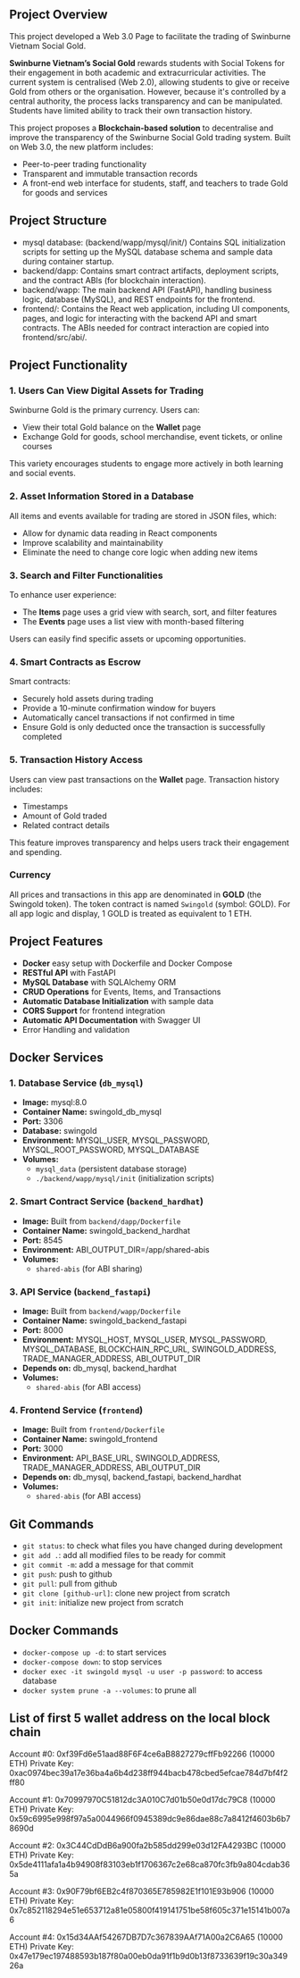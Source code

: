 ## Project Overview

This project developed a Web 3.0 Page to facilitate the trading of Swinburne Vietnam Social Gold.

**Swinburne Vietnam’s Social Gold** rewards students with Social Tokens for their engagement in both academic and extracurricular activities. The current system is centralised (Web 2.0), allowing students to give or receive Gold from others or the organisation. However, because it's controlled by a central authority, the process lacks transparency and can be manipulated. Students have limited ability to track their own transaction history.

This project proposes a **Blockchain-based solution** to decentralise and improve the transparency of the Swinburne Social Gold trading system. Built on Web 3.0, the new platform includes:

- Peer-to-peer trading functionality
- Transparent and immutable transaction records
- A front-end web interface for students, staff, and teachers to trade Gold for goods and services

## Project Structure

- mysql database: (backend/wapp/mysql/init/) Contains SQL initialization scripts for setting up the MySQL database schema and sample data during container startup.
- backend/dapp: Contains smart contract artifacts, deployment scripts, and the contract ABIs (for blockchain interaction).
- backend/wapp: The main backend API (FastAPI), handling business logic, database (MySQL), and REST endpoints for the frontend.
- frontend/: Contains the React web application, including UI components, pages, and logic for interacting with the backend API and smart contracts. The ABIs needed for contract interaction are copied into frontend/src/abi/.

## Project Functionality

### 1. Users Can View Digital Assets for Trading

Swinburne Gold is the primary currency. Users can:

- View their total Gold balance on the **Wallet** page
- Exchange Gold for goods, school merchandise, event tickets, or online courses

This variety encourages students to engage more actively in both learning and social events.

### 2. Asset Information Stored in a Database

All items and events available for trading are stored in JSON files, which:

- Allow for dynamic data reading in React components
- Improve scalability and maintainability
- Eliminate the need to change core logic when adding new items

### 3. Search and Filter Functionalities

To enhance user experience:

- The **Items** page uses a grid view with search, sort, and filter features
- The **Events** page uses a list view with month-based filtering

Users can easily find specific assets or upcoming opportunities.

### 4. Smart Contracts as Escrow

Smart contracts:

- Securely hold assets during trading
- Provide a 10-minute confirmation window for buyers
- Automatically cancel transactions if not confirmed in time
- Ensure Gold is only deducted once the transaction is successfully completed

### 5. Transaction History Access

Users can view past transactions on the **Wallet** page. Transaction history includes:

- Timestamps
- Amount of Gold traded
- Related contract details

This feature improves transparency and helps users track their engagement and spending.

### Currency

All prices and transactions in this app are denominated in **GOLD** (the Swingold token). The token contract is named `Swingold` (symbol: GOLD). For all app logic and display, 1 GOLD is treated as equivalent to 1 ETH.

## Project Features

- **Docker** easy setup with Dockerfile and Docker Compose
- **RESTful API** with FastAPI
- **MySQL Database** with SQLAlchemy ORM
- **CRUD Operations** for Events, Items, and Transactions
- **Automatic Database Initialization** with sample data
- **CORS Support** for frontend integration
- **Automatic API Documentation** with Swagger UI
- Error Handling and validation

## Docker Services

### 1. Database Service (`db_mysql`)

- **Image:** mysql:8.0
- **Container Name:** swingold_db_mysql
- **Port:** 3306
- **Database:** swingold
- **Environment:** MYSQL_USER, MYSQL_PASSWORD, MYSQL_ROOT_PASSWORD, MYSQL_DATABASE
- **Volumes:**
  - `mysql_data` (persistent database storage)
  - `./backend/wapp/mysql/init` (initialization scripts)

### 2. Smart Contract Service (`backend_hardhat`)

- **Image:** Built from `backend/dapp/Dockerfile`
- **Container Name:** swingold_backend_hardhat
- **Port:** 8545
- **Environment:** ABI_OUTPUT_DIR=/app/shared-abis
- **Volumes:**
  - `shared-abis` (for ABI sharing)

### 3. API Service (`backend_fastapi`)

- **Image:** Built from `backend/wapp/Dockerfile`
- **Container Name:** swingold_backend_fastapi
- **Port:** 8000
- **Environment:** MYSQL_HOST, MYSQL_USER, MYSQL_PASSWORD, MYSQL_DATABASE, BLOCKCHAIN_RPC_URL, SWINGOLD_ADDRESS, TRADE_MANAGER_ADDRESS, ABI_OUTPUT_DIR
- **Depends on:** db_mysql, backend_hardhat
- **Volumes:**
  - `shared-abis` (for ABI access)

### 4. Frontend Service (`frontend`)

- **Image:** Built from `frontend/Dockerfile`
- **Container Name:** swingold_frontend
- **Port:** 3000
- **Environment:** API_BASE_URL, SWINGOLD_ADDRESS, TRADE_MANAGER_ADDRESS, ABI_OUTPUT_DIR
- **Depends on:** db_mysql, backend_fastapi, backend_hardhat
- **Volumes:**
  - `shared-abis` (for ABI access)

## Git Commands

- `git status`: to check what files you have changed during development
- `git add .`: add all modified files to be ready for commit
- `git commit -m`: add a message for that commit
- `git push`: push to github
- `git pull`: pull from github
- `git clone [github-url]`: clone new project from scratch
- `git init`: initialize new project from scratch

## Docker Commands

- `docker-compose up -d`: to start services
- `docker-compose down`: to stop services
- `docker exec -it swingold mysql -u user -p password`: to access database
- `docker system prune -a --volumes`: to prune all

## List of first 5 wallet address on the local block chain

Account #0: 0xf39Fd6e51aad88F6F4ce6aB8827279cffFb92266 (10000 ETH)
Private Key: 0xac0974bec39a17e36ba4a6b4d238ff944bacb478cbed5efcae784d7bf4f2ff80

Account #1: 0x70997970C51812dc3A010C7d01b50e0d17dc79C8 (10000 ETH)
Private Key: 0x59c6995e998f97a5a0044966f0945389dc9e86dae88c7a8412f4603b6b78690d

Account #2: 0x3C44CdDdB6a900fa2b585dd299e03d12FA4293BC (10000 ETH)
Private Key: 0x5de4111afa1a4b94908f83103eb1f1706367c2e68ca870fc3fb9a804cdab365a

Account #3: 0x90F79bf6EB2c4f870365E785982E1f101E93b906 (10000 ETH)
Private Key: 0x7c852118294e51e653712a81e05800f419141751be58f605c371e15141b007a6

Account #4: 0x15d34AAf54267DB7D7c367839AAf71A00a2C6A65 (10000 ETH)
Private Key: 0x47e179ec197488593b187f80a00eb0da91f1b9d0b13f8733639f19c30a34926a
